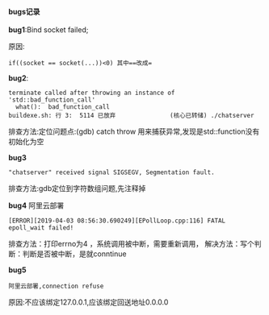#### bugs记录

**bug1**:Bind socket failed;

原因:

```
if((socket == socket(...))<0) 其中==改成=
```

**bug2**:

```
terminate called after throwing an instance of 'std::bad_function_call'
  what():  bad_function_call
buildexe.sh: 行 3:  5114 已放弃               (核心已转储) ./chatserver
```

排查方法:定位问题点:(gdb) catch throw  用来捕获异常,发现是std::function没有初始化为空

**bug3**
```
"chatserver" received signal SIGSEGV, Segmentation fault.
```
排查方法:gdb定位到字符数组问题,先注释掉

**bug4**
阿里云部署
```
[ERROR][2019-04-03 08:56:30.690249][EPollLoop.cpp:116] FATAL epoll_wait failed!
```
排查方法：打印errno为4 ，系统调用被中断，需要重新调用，
解决方法：写个判断：判断是否被中断，是就conntinue

**bug5**
```
阿里云部署,connection refuse
```
原因:不应该绑定127.0.0.1,应该绑定回送地址0.0.0.0